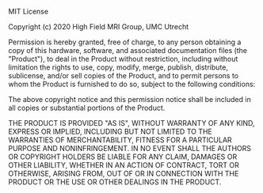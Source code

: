 MIT License

Copyright (c) 2020 High Field MRI Group, UMC Utrecht

Permission is hereby granted, free of charge, to any person obtaining a copy
of this hardware, software, and associated documentation files (the "Product"),
to deal in the Product without restriction, including without limitation the
rights to use, copy, modify, merge, publish, distribute, sublicense, and/or sell 
copies of the Product, and to permit persons to whom the Product is furnished 
to do so, subject to the following conditions:

The above copyright notice and this permission notice shall be included in all 
copies or substantial portions of the Product.

THE PRODUCT IS PROVIDED "AS IS", WITHOUT WARRANTY OF ANY KIND, EXPRESS OR 
IMPLIED, INCLUDING BUT NOT LIMITED TO THE WARRANTIES OF MERCHANTABILITY, 
FITNESS FOR A PARTICULAR PURPOSE AND NONINFRINGEMENT. IN NO EVENT SHALL THE 
AUTHORS OR COPYRIGHT HOLDERS BE LIABLE FOR ANY CLAIM, DAMAGES OR OTHER 
LIABILITY, WHETHER IN AN ACTION OF CONTRACT, TORT OR OTHERWISE, ARISING FROM, 
OUT OF OR IN CONNECTION WITH THE PRODUCT OR THE USE OR OTHER DEALINGS IN THE 
PRODUCT.